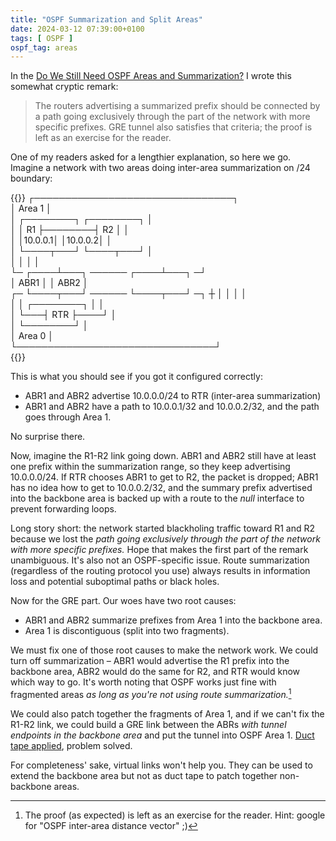 ```yaml
---
title: "OSPF Summarization and Split Areas"
date: 2024-03-12 07:39:00+0100
tags: [ OSPF ]
ospf_tag: areas
---
```

In the [Do We Still Need OSPF Areas and Summarization?](/2016/09/do-we-still-need-ospf-areas-and/) I wrote this somewhat cryptic remark:

> The routers advertising a summarized prefix should be connected by a path going exclusively through the part of the network with more specific prefixes. GRE tunnel also satisfies that criteria; the proof is left as an exercise for the reader.

One of my readers asked for a lengthier explanation, so here we go. Imagine a network with two areas doing inter-area summarization on /24 boundary:
<!--more-->
{{<ascii>}}
┌────────────────────────────────┐          
│             Area 1             │          
│  ┌────────┐        ┌────────┐  │          
│  │   R1   ├────────┤   R2   │  │          
│  │10.0.0.1│        │10.0.0.2│  │          
│  └────┬───┘        └────┬───┘  │          
│       │                 │      │          
└─ ┌────┴───┐ ────── ┌────┴───┐ ─┘          
   │  ABR1  │        │  ABR2  │             
┌─ └────┬───┘ ────── └────┬───┘ ─┐         ┼
│       │                 │      │          
│       │   ┌────────┐    │      │          
│       └───┤  RTR   ├────┘      │          
│           └────────┘           │          
│             Area 0             │          
└────────────────────────────────┘          
{{</ascii>}}

This is what you should see if you got it configured correctly:

* ABR1 and ABR2 advertise 10.0.0.0/24 to RTR (inter-area summarization)
* ABR1 and ABR2 have a path to 10.0.0.1/32 and 10.0.0.2/32, and the path goes through Area 1.

No surprise there.

Now, imagine the R1-R2 link going down. ABR1 and ABR2 still have at least one prefix within the summarization range, so they keep advertising 10.0.0.0/24. If RTR chooses ABR1 to get to R2, the packet is dropped; ABR1 has no idea how to get to 10.0.0.2/32, and the summary prefix advertised into the backbone area is backed up with a route to the *null* interface to prevent forwarding loops.

Long story short: the network started blackholing traffic toward R1 and R2 because we lost the *path going exclusively through the part of the network with more specific prefixes.* Hope that makes the first part of the remark unambiguous. It's also not an OSPF-specific issue. Route summarization (regardless of the routing protocol you use) always results in information loss and potential suboptimal paths or black holes.

Now for the GRE part. Our woes have two root causes:

* ABR1 and ABR2 summarize prefixes from Area 1 into the backbone area.
* Area 1 is discontiguous (split into two fragments).

We must fix one of those root causes to make the network work. We could turn off summarization – ABR1 would advertise the R1 prefix into the backbone area, ABR2 would do the same for R2, and RTR would know which way to go. It's worth noting that OSPF works just fine with fragmented areas *as long as you're not using route summarization.*[^EFTR] 

[^EFTR]: The proof (as expected) is left as an exercise for the reader. Hint: google for "OSPF inter-area distance vector" ;)

We could also patch together the fragments of Area 1, and if we can't fix the R1-R2 link, we could build a GRE link between the ABRs *with tunnel endpoints in the backbone area* and put the tunnel into OSPF Area 1. [Duct tape applied](https://twitter.com/ioshints/status/10449562829328384), problem solved.

For completeness' sake, virtual links won't help you. They can be used to extend the backbone area but not as duct tape to patch together non-backbone areas.
